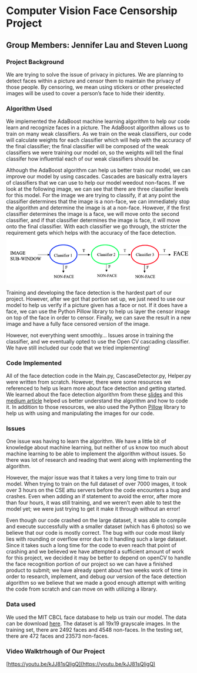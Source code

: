 # Computer Vision Face Censorship Project
## Group Members: Jennifer Lau and Steven Luong
### Project Background
We are trying to solve the issue of privacy in pictures. We are planning to detect faces within a picture and censor them to maintain the privacy of those people. By censoring, we mean using stickers or other preselected images will be used to cover a person’s face to hide their identity.

### Algorithm Used
We implemented the AdaBoost machine learning algorithm to help our code learn and recognize faces in a picture. The AdaBoost algorithm allows us to train on many weak classifiers. As we train on the weak classifiers, our code will calculate weights for each classifier which will help with the accuracy of the final classifier; the final classifier will be composed of the weak classifiers we were training our model on, so the weights will tell the final classifer how influential each of our weak classifiers should be.

Although the AdaBoost algorithm can help us better train our model, we can improve our model by using cascades. Cascades are basically extra layers of classifiers that we can use to help our model weedout non-faces. If we look at the following image, we can see that there are three classifier levels for this model. For the image we are trying to classify, if at any point the classifier determines that the image is a non-face, we can immediately stop the algorithm and determine the image is at a non-face. However, if the first classifier determines the image is a face, we will move onto the second classifier, and if that classifier determines the image is face, it will move onto the final classifier. With each classifier we go through, the stricter the requirement gets which helps with the accuracy of the face detection.
![Cascade Visual](./cascade.png)

Training and developing the face detection is the hardest part of our project. However, after we got that portion set up, we just need to use our model to help us verify if a picture given has a face or not. If it does have a face, we can use the Python Pillow library to help us layer the censor image on top of the face in order to censor. Finally, we can save the result in a new image and have a fully face censored version of the image.

However, not everything went smoothly... Issues arose in training the classifier, and we eventually opted to use the Open CV cascading classifier. We have still included our code that we tried implementing!

### Code Implemented
All of the face detection code in the Main.py, CascaseDetector.py, Helper.py were written from scratch. However, there were some resources we referenced to help us learn more about face detection and getting started. We learned about the face detection algorithm from these [slides](https://courses.cs.washington.edu/courses/cse455/16wi/notes/15_FaceDetection.pdf) and this [medium article](https://medium.datadriveninvestor.com/understanding-and-implementing-the-viola-jones-image-classification-algorithm-85621f7fe20b) helped us better understand the algorithm and how to code it. In addition to those resources, we also used the Python [Pillow](https://pillow.readthedocs.io/en/stable/) library to help us with using and manipulating the images for our code.


### Issues
One issue was having to learn the algorithm. We have a little bit of knowledge about machine learning, but neither of us know too much about machine learning to be able to implement the algorithm without issues. So there was lot of research and reading that went along with implementing the algorithm.

However, the major issue was that it takes a very long time to train our model. When trying to train on the full dataset of over 7000 images, it took over 3 hours on the CSE attu servers before the code encounters a bug and crashes. Even when adding an if statement to avoid the error, after more than four hours, it was still training, and we weren't even able to test the model yet; we were just trying to get it make it through without an error!

Even though our code crashed on the large dataset, it was able to compile and execute successfully with a smaller dataset (which has 6 photos) so we believe that our code is mostly correct. The bug with our code most likely lies with rounding or overflow error due to it handling such a large dataset. Since it takes such a long time for the code to even reach that point of crashing and we believed we have attempted a sufficient amount of work for this project, we decided it may be better to depend on openCV to handle the face recognition portion of our project so we can have a finished product to submit; we have already spent about two weeks work of time in order to research, implement, and debug our version of the face detection algorithm so we believe that we made a good enough attempt with writing the code from scratch and can move on with utilizing a library.


### Data used
We used the MIT CBCL face database to help us train our model. The data can be download [here](http://cbcl.mit.edu/software-datasets/FaceData2.html). The dataset is all 19x19 grayscale images. In the training set, there are 2492 faces and 4548 non-faces. In the testing set, there are 472 faces and 23573 non-faces.

### Video Walktrhough of Our Project
[https://youtu.be/kJJ81sQligQ](https://youtu.be/kJJ81sQligQ)
